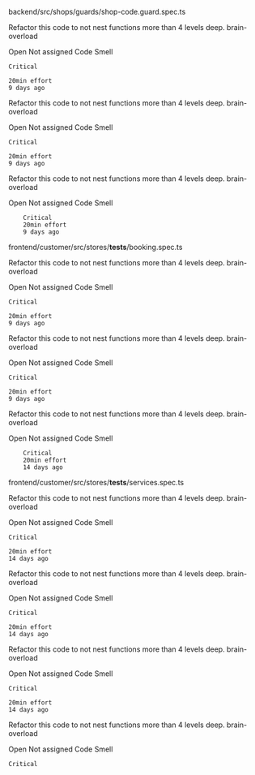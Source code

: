 backend/src/shops/guards/shop-code.guard.spec.ts

Refactor this code to not nest functions more than 4 levels deep.
brain-overload

Open
Not assigned
Code Smell

    Critical

    20min effort
    9 days ago

Refactor this code to not nest functions more than 4 levels deep.
brain-overload

Open
Not assigned
Code Smell

    Critical

    20min effort
    9 days ago

Refactor this code to not nest functions more than 4 levels deep.
brain-overload

Open
Not assigned
Code Smell

        Critical
        20min effort
        9 days ago

frontend/customer/src/stores/__tests__/booking.spec.ts

Refactor this code to not nest functions more than 4 levels deep.
brain-overload

Open
Not assigned
Code Smell

    Critical

    20min effort
    9 days ago

Refactor this code to not nest functions more than 4 levels deep.
brain-overload

Open
Not assigned
Code Smell

    Critical

    20min effort
    9 days ago

Refactor this code to not nest functions more than 4 levels deep.
brain-overload

Open
Not assigned
Code Smell

        Critical
        20min effort
        14 days ago

frontend/customer/src/stores/__tests__/services.spec.ts

Refactor this code to not nest functions more than 4 levels deep.
brain-overload

Open
Not assigned
Code Smell

    Critical

    20min effort
    14 days ago

Refactor this code to not nest functions more than 4 levels deep.
brain-overload

Open
Not assigned
Code Smell

    Critical

    20min effort
    14 days ago

Refactor this code to not nest functions more than 4 levels deep.
brain-overload

Open
Not assigned
Code Smell

    Critical

    20min effort
    14 days ago

Refactor this code to not nest functions more than 4 levels deep.
brain-overload

Open
Not assigned
Code Smell

    Critical
